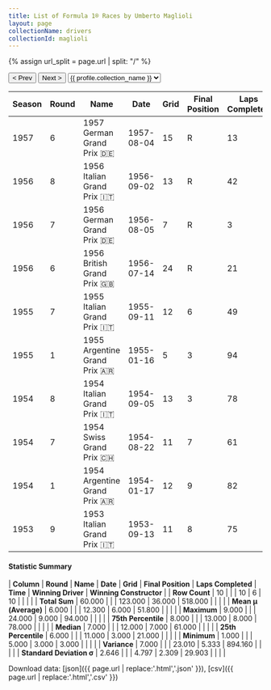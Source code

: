 ```yaml
---
title: List of Formula 1® Races by Umberto Maglioli
layout: page
collectionName: drivers
collectionId: maglioli
---
```


{% assign url_split = page.url | split: "/" %}
<div id="collection-navigation">
<button onclick="selector.options[selector.selectedIndex-1].value && (window.location = selector.options[selector.selectedIndex-1].value);">&lt; Prev</button>
<button onclick="selector.options[selector.selectedIndex+1].value && (window.location = selector.options[selector.selectedIndex+1].value);">Next &gt;</button>
<select id="selector" onchange="this.options[this.selectedIndex].value && (window.location = this.options[this.selectedIndex].value);">
  {% for collectionId in site.data[page.collectionName].refs %}
    {% if collectionId == page.collectionId %}
      {% assign selected = "selected" %}
    {% else %}
      {% assign selected = "" %}
    {% endif %}
    {% assign profile = site.data[page.collectionName][collectionId].profile %}
    <option value="/f1/{{ page.collectionName }}/{{ collectionId }}/{{ url_split[4] }}" {{ selected }}>{{ profile.collection_name }}</option>
  {% endfor %}
</select>
</div>

| Season | Round | Name | Date | Grid | Final Position | Laps Completed | Time | Winning Driver | Winning Constructor |
|--|--|--|--|--|--|--|--|--|--|
| 1957 | 6 | 1957 German Grand Prix 🇩🇪 | 1957-08-04 | 15 | R | 13 |   | Juan Fangio 🇦🇷 | Maserati 🇮🇹 |
| 1956 | 8 | 1956 Italian Grand Prix 🇮🇹 | 1956-09-02 | 13 | R | 42 |   | Stirling Moss 🇬🇧 | Maserati 🇮🇹 |
| 1956 | 7 | 1956 German Grand Prix 🇩🇪 | 1956-08-05 | 7 | R | 3 |   | Juan Fangio 🇦🇷 | Ferrari 🇮🇹 |
| 1956 | 6 | 1956 British Grand Prix 🇬🇧 | 1956-07-14 | 24 | R | 21 |   | Juan Fangio 🇦🇷 | Ferrari 🇮🇹 |
| 1955 | 7 | 1955 Italian Grand Prix 🇮🇹 | 1955-09-11 | 12 | 6 | 49 |   | Juan Fangio 🇦🇷 | Mercedes 🇩🇪 |
| 1955 | 1 | 1955 Argentine Grand Prix 🇦🇷 | 1955-01-16 | 5 | 3 | 94 |   | Juan Fangio 🇦🇷 | Mercedes 🇩🇪 |
| 1954 | 8 | 1954 Italian Grand Prix 🇮🇹 | 1954-09-05 | 13 | 3 | 78 |   | Juan Fangio 🇦🇷 | Mercedes 🇩🇪 |
| 1954 | 7 | 1954 Swiss Grand Prix 🇨🇭 | 1954-08-22 | 11 | 7 | 61 |   | Juan Fangio 🇦🇷 | Mercedes 🇩🇪 |
| 1954 | 1 | 1954 Argentine Grand Prix 🇦🇷 | 1954-01-17 | 12 | 9 | 82 |   | Juan Fangio 🇦🇷 | Maserati 🇮🇹 |
| 1953 | 9 | 1953 Italian Grand Prix 🇮🇹 | 1953-09-13 | 11 | 8 | 75 |   | Juan Fangio 🇦🇷 | Maserati 🇮🇹 |

#### Statistic Summary

| **Column** | **Round** | **Name** | **Date** | **Grid** | **Final Position** | **Laps Completed** | **Time** | **Winning Driver** | **Winning Constructor** |
| **Row Count** | 10 |  |  | 10 | 6 | 10 |  |  |  |
| **Total Sum** | 60.000 |  |  | 123.000 | 36.000 | 518.000 |  |  |  |
| **Mean μ (Average)** | 6.000 |  |  | 12.300 | 6.000 | 51.800 |  |  |  |
| **Maximum** | 9.000 |  |  | 24.000 | 9.000 | 94.000 |  |  |  |
| **75th Percentile** | 8.000 |  |  | 13.000 | 8.000 | 78.000 |  |  |  |
| **Median** | 7.000 |  |  | 12.000 | 7.000 | 61.000 |  |  |  |
| **25th Percentile** | 6.000 |  |  | 11.000 | 3.000 | 21.000 |  |  |  |
| **Minimum** | 1.000 |  |  | 5.000 | 3.000 | 3.000 |  |  |  |
| **Variance** | 7.000 |  |  | 23.010 | 5.333 | 894.160 |  |  |  |
| **Standard Deviation σ** | 2.646 |  |  | 4.797 | 2.309 | 29.903 |  |  |  |

Download data: [json]({{ page.url | replace:'.html','.json' }}), [csv]({{ page.url | replace:'.html','.csv' }})
